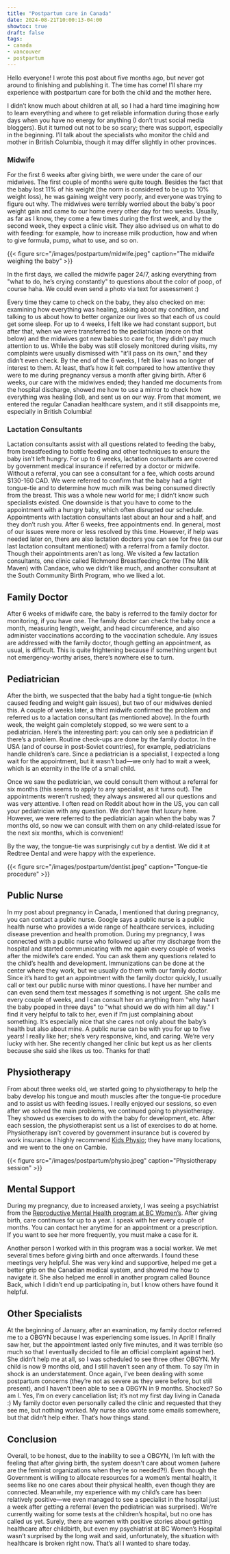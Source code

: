 ```yaml
---
title: "Postpartum care in Canada"
date: 2024-08-21T10:00:13-04:00
showtoc: true
draft: false
tags:
- canada
- vancouver 
- postpartum
---
```

Hello everyone!
I wrote this post about five months ago, but never got around to finishing and publishing it. The time has come! I’ll share my experience with postpartum care for both the child and the mother here.

I didn’t know much about children at all, so I had a hard time imagining how to learn everything and where to get reliable information during those early days when you have no energy for anything (I don’t trust social media bloggers). But it turned out not to be so scary; there was support, especially in the beginning. I’ll talk about the specialists who monitor the child and mother in British Columbia, though it may differ slightly in other provinces.

### Midwife
For the first 6 weeks after giving birth, we were under the care of our midwives. The first couple of months were quite tough. Besides the fact that the baby lost 11% of his weight (the norm is considered to be up to 10% weight loss), he was gaining weight very poorly, and everyone was trying to figure out why. The midwives were terribly worried about the baby's poor weight gain and came to our home every other day for two weeks. Usually, as far as I know, they come a few times during the first week, and by the second week, they expect a clinic visit. They also advised us on what to do with feeding: for example, how to increase milk production, how and when to give formula, pump, what to use, and so on.

{{< figure src="/images/postpartum/midwife.jpeg" caption="The midwife weighing the baby" >}}

In the first days, we called the midwife pager 24/7, asking everything from "what to do, he’s crying constantly" to questions about the color of poop, of course haha. We could even send a photo via text for assessment :)

Every time they came to check on the baby, they also checked on me: examining how everything was healing, asking about my condition, and talking to us about how to better organize our lives so that each of us could get some sleep. For up to 4 weeks, I felt like we had constant support, but after that, when we were transferred to the pediatrician (more on that below) and the midwives got new babies to care for, they didn’t pay much attention to us. While the baby was still closely monitored during visits, my complaints were usually dismissed with "it’ll pass on its own," and they didn’t even check. By the end of the 6 weeks, I felt like I was no longer of interest to them. At least, that’s how it felt compared to how attentive they were to me during pregnancy versus a month after giving birth. After 6 weeks, our care with the midwives ended; they handed me documents from the hospital discharge, showed me how to use a mirror to check how everything was healing (lol), and sent us on our way. From that moment, we entered the regular Canadian healthcare system, and it still disappoints me, especially in British Columbia!

### Lactation Consultants
Lactation consultants assist with all questions related to feeding the baby, from breastfeeding to bottle feeding and other techniques to ensure the baby isn’t left hungry. For up to 6 weeks, lactation consultants are covered by government medical insurance if referred by a doctor or midwife. Without a referral, you can see a consultant for a fee, which costs around $130-160 CAD. We were referred to confirm that the baby had a tight tongue-tie and to determine how much milk was being consumed directly from the breast. This was a whole new world for me; I didn’t know such specialists existed. One downside is that you have to come to the appointment with a hungry baby, which often disrupted our schedule. Appointments with lactation consultants last about an hour and a half, and they don’t rush you. After 6 weeks, free appointments end. In general, most of our issues were more or less resolved by this time. However, if help was needed later on, there are also lactation doctors you can see for free (as our last lactation consultant mentioned) with a referral from a family doctor. Though their appointments aren’t as long. We visited a few lactation consultants, one clinic called Richmond Breastfeeding Centre (The Milk Maven) with Candace, who we didn’t like much, and another consultant at the South Community Birth Program, who we liked a lot.

## Family Doctor
After 6 weeks of midwife care, the baby is referred to the family doctor for monitoring, if you have one. The family doctor can check the baby once a month, measuring length, weight, and head circumference, and also administer vaccinations according to the vaccination schedule. Any issues are addressed with the family doctor, though getting an appointment, as usual, is difficult. This is quite frightening because if something urgent but not emergency-worthy arises, there’s nowhere else to turn.

## Pediatrician
After the birth, we suspected that the baby had a tight tongue-tie (which caused feeding and weight gain issues), but two of our midwives denied this. A couple of weeks later, a third midwife confirmed the problem and referred us to a lactation consultant (as mentioned above). In the fourth week, the weight gain completely stopped, so we were sent to a pediatrician. Here’s the interesting part: you can only see a pediatrician if there’s a problem. Routine check-ups are done by the family doctor. In the USA (and of course in post-Soviet countries), for example, pediatricians handle children’s care. Since a pediatrician is a specialist, I expected a long wait for the appointment, but it wasn’t bad—we only had to wait a week, which is an eternity in the life of a small child.

Once we saw the pediatrician, we could consult them without a referral for six months (this seems to apply to any specialist, as it turns out). The appointments weren’t rushed; they always answered all our questions and was very attentive. I often read on Reddit about how in the US, you can call your pediatrician with any question. We don’t have that luxury here. However, we were referred to the pediatrician again when the baby was 7 months old, so now we can consult with them on any child-related issue for the next six months, which is convenient!

By the way, the tongue-tie was surprisingly cut by a dentist. We did it at Redtree Dental and were happy with the experience.

{{< figure src="/images/postpartum/dentist.jpeg" caption="Tongue-tie procedure" >}}

## Public Nurse
In my post about pregnancy in Canada, I mentioned that during pregnancy, you can contact a public nurse. Google says a public nurse is a public health nurse who provides a wide range of healthcare services, including disease prevention and health promotion. During my pregnancy, I was connected with a public nurse who followed up after my discharge from the hospital and started communicating with me again every couple of weeks after the midwife’s care ended. You can ask them any questions related to the child’s health and development. Immunizations can be done at the center where they work, but we usually do them with our family doctor. Since it’s hard to get an appointment with the family doctor quickly, I usually call or text our public nurse with minor questions. I have her number and can even send them text messages if something is not urgent. She calls me every couple of weeks, and I can consult her on anything from "why hasn’t the baby pooped in three days" to "what should we do with him all day." I find it very helpful to talk to her, even if I’m just complaining about something. It’s especially nice that she cares not only about the baby’s health but also about mine. A public nurse can be with you for up to five years! I really like her; she’s very responsive, kind, and caring. We’re very lucky with her. She recently changed her clinic but kept us as her clients because she said she likes us too. Thanks for that!

## Physiotherapy
From about three weeks old, we started going to physiotherapy to help the baby develop his tongue and mouth muscles after the tongue-tie procedure and to assist us with feeding issues. I really enjoyed our sessions, so even after we solved the main problems, we continued going to physiotherapy. They showed us exercises to do with the baby for development, etc. After each session, the physiotherapist sent us a list of exercises to do at home. Physiotherapy isn’t covered by government insurance but is covered by work insurance. I highly recommend [Kids Physio](https://www.kidsphysio.ca/); they have many locations, and we went to the one on Cambie.

{{< figure src="/images/postpartum/physio.jpeg" caption="Physiotherapy session" >}}

## Mental Support
During my pregnancy, due to increased anxiety, I was seeing a psychiatrist from the [Reproductive Mental Health program at BC Women’s]((http://www.bcwomens.ca/our-services/mental-health-substance-use/reproductive-mental-health)). After giving birth, care continues for up to a year. I speak with her every couple of months. You can contact her anytime for an appointment or a prescription. If you want to see her more frequently, you must make a case for it.

Another person I worked with in this program was a social worker. We met several times before giving birth and once afterwards. I found these meetings very helpful. She was very kind and supportive, helped me get a better grip on the Canadian medical system, and showed me how to navigate it. She also helped me enroll in another program called Bounce Back, which I didn’t end up participating in, but I know others have found it helpful.

## Other Specialists
At the beginning of January, after an examination, my family doctor referred me to a OBGYN because I was experiencing some issues. In April! I finally saw her, but the appointment lasted only five minutes, and it was terrible (so much so that I eventually decided to file an official complaint against her). She didn’t help me at all, so I was scheduled to see three other OBGYN. My child is now 9 months old, and I still haven’t seen any of them. To say I’m in shock is an understatement. Once again, I’ve been dealing with some postpartum concerns (they’re not as severe as they were before, but still present), and I haven’t been able to see a OBGYN in 9 months. Shocked? So am I. Yes, I’m on every cancellation list; it’s not my first day living in Canada :) My family doctor even personally called the clinic and requested that they see me, but nothing worked. My nurse also wrote some emails somewhere, but that didn’t help either. That’s how things stand.

## Conclusion
Overall, to be honest, due to the inability to see a OBGYN, I’m left with the feeling that after giving birth, the system doesn't care about women (where are the feminist organizations when they’re so needed?!). Even though the Government is willing to allocate resources for a women’s mental health, it seems like no one cares about their physical health, even though they are connected. Meanwhile, my experience with my child’s care has been relatively positive—we even managed to see a specialist in the hospital just a week after getting a referral (even the pediatrician was surprised). We’re currently waiting for some tests at the children’s hospital, but no one has called us yet. Surely, there are women with positive stories about getting healthcare after childbirth, but even my psychiatrist at BC Women’s Hospital wasn’t surprised by the long wait and said, unfortunately, the situation with healthcare is broken right now. That’s all I wanted to share today.



